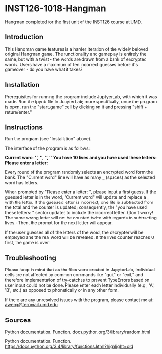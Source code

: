 # INST126-1018-Hangman
Hangman completed for the first unit of the INST126 course at UMD.

## Introduction
This Hangman game features is a harder iteration of the widely beloved original Hangman game. The functionality and gameplay is entirely the same, but with a twist - the words are drawn from a bank of encrypted words. Users have a maximum of ten incorrect guesses before it's gameover - do you have what it takes?

## Installation
Prerequisites for running the program include JuptyerLab, with which it was made. Run the ipynb file in JupyterLab; more specifically, once the program is open, run the "start_game" cell by clicking on it and pressing "shift + return/enter."

## Instructions
Run the program (see "Installation" above).

The interface of the program is as follows:

**Current word: '_', '_', '_', '_'
You have 10 lives and you have used these letters: 
Please enter a letter:**

Every round of the program randomly selects an encrypted word form the bank. The "Current word" line will have as many _ (spaces) as the selected word has letters. 

When prompted by "Please enter a letter: ", please input a first guess. If the guessed letter is in the word, "Current word" will update and replace a _ with the letter. If the guessed letter is incorrect, one life is subtracted from the total and the counter is updated; consequently, the "you have used these letters: " sector updates to include the incorrect letter. (Don't worry! The same wrong letter will not be counted twice with regards to subtracting lives.) Then, the prompt for the next letter will appear.

If the user guesses all of the letters of the word, the decrypter will be employed and the real word will be revealed. If the lives counter reaches 0 first, the game is over! 

## Troubleshooting
Please keep in mind that as the files were created in JupyterLab, individual cells are not affected by common commands like "quit" or "exit," and therefore implementation of try-catches to prevent TypeErrors based on user input could not be done. Please enter each letter individually (e.g., 'A', 'B', etc.) as opposed to phonetically or in any other form.

If there are any unresolved issues with the program, please contact me at: aweng@terpmail.umd.edu

## Sources

Python documentation. Function. docs.python.org/3/library/random.html

Python documentation. Function. https://docs.python.org/3.4/library/functions.html?highlight=ord
